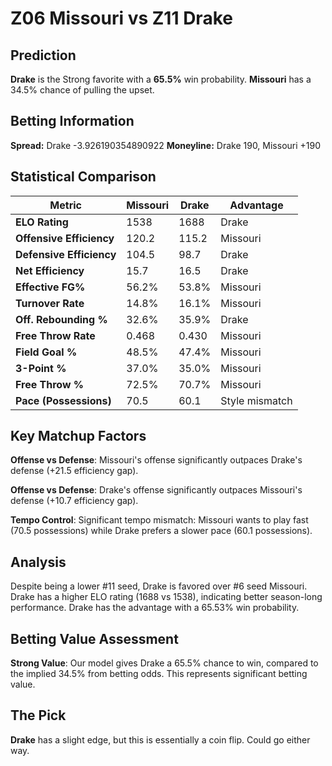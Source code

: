 # Z06 Missouri vs Z11 Drake

## Prediction
**Drake** is the Strong favorite with a **65.5%** win probability.
**Missouri** has a 34.5% chance of pulling the upset.

## Betting Information
**Spread:** Drake -3.926190354890922
**Moneyline:** Drake 190, Missouri +190

## Statistical Comparison

| Metric | Missouri | Drake | Advantage |
|--------|-----------------|-----------------|----------|
| **ELO Rating** | 1538 | 1688 | Drake |
| **Offensive Efficiency** | 120.2 | 115.2 | Missouri |
| **Defensive Efficiency** | 104.5 | 98.7 | Drake |
| **Net Efficiency** | 15.7 | 16.5 | Drake |
| **Effective FG%** | 56.2% | 53.8% | Missouri |
| **Turnover Rate** | 14.8% | 16.1% | Missouri |
| **Off. Rebounding %** | 32.6% | 35.9% | Drake |
| **Free Throw Rate** | 0.468 | 0.430 | Missouri |
| **Field Goal %** | 48.5% | 47.4% | Missouri |
| **3-Point %** | 37.0% | 35.0% | Missouri |
| **Free Throw %** | 72.5% | 70.7% | Missouri |
| **Pace (Possessions)** | 70.5 | 60.1 | Style mismatch |

## Key Matchup Factors

**Offense vs Defense**: Missouri's offense significantly outpaces Drake's defense (+21.5 efficiency gap).

**Offense vs Defense**: Drake's offense significantly outpaces Missouri's defense (+10.7 efficiency gap).

**Tempo Control**: Significant tempo mismatch: Missouri wants to play fast (70.5 possessions) while Drake prefers a slower pace (60.1 possessions).

## Analysis

Despite being a lower #11 seed, Drake is favored over #6 seed Missouri. Drake has a higher ELO rating (1688 vs 1538), indicating better season-long performance. Drake has the advantage with a 65.53% win probability.

## Betting Value Assessment

**Strong Value**: Our model gives Drake a 65.5% chance to win, compared to the implied 34.5% from betting odds. This represents significant betting value.

## The Pick

**Drake** has a slight edge, but this is essentially a coin flip. Could go either way.


